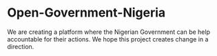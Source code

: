 # Open-Government-Nigeria
We are creating a platform where the Nigerian Government can be help accountable for their actions. We hope this project creates change in a direction.
